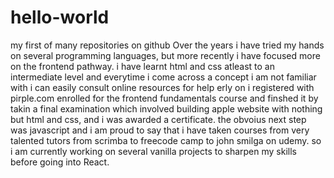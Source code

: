 # hello-world
my first of many repositories on github
Over the years i have tried my hands on several programming languages,
but more recently i have focused more on the frontend pathway.
i have learnt html and css atleast to an intermediate level and everytime i come across a concept
i am not familiar with i can easily consult online resources for help erly on i registered with pirple.com
enrolled for the frontend fundamentals course and finshed it by takin a final examination which involved building apple website with nothing but html and css,
and i was awarded a certificate.
the obvoius next step was javascript and i am proud to say that i have taken courses from very talented tutors  from scrimba to freecode camp
to john smilga on udemy.
so i am currently working on several vanilla projects to sharpen my skills before going into React.
